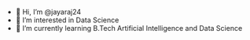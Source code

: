 - 👋 Hi, I’m @jayaraj24
- 👀 I’m interested in Data Science
- 🌱 I’m currently learning B.Tech Artificial Intelligence and Data Science


<!---
jayaraj24/jayaraj24 is a ✨ special ✨ repository because its `README.md` (this file) appears on your GitHub profile.
You can click the Preview link to take a look at your changes.
--->
